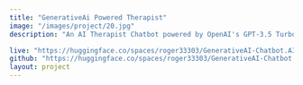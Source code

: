 ```yaml
---
title: "GenerativeAi Powered Therapist"
image: "/images/project/20.jpg"
description: "An AI Therapist Chatbot powered by OpenAI's GPT-3.5 Turbo model, designed to engage with users in a supportive and empathetic manner, providing responses to user queries and messages."

live: "https://huggingface.co/spaces/roger33303/GenerativeAI-Chatbot.AI-Therapist"
github: "https://huggingface.co/spaces/roger33303/GenerativeAI-Chatbot.AI-Therapist" 
layout: project
---
```


